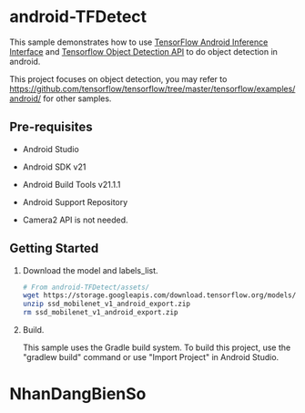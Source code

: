 # android-TFDetect

This sample demonstrates how to use [TensorFlow Android Inference Interface](https://github.com/tensorflow/tensorflow/blob/master/tensorflow/contrib/android) and [Tensorflow Object Detection API](https://github.com/tensorflow/models/tree/master/object_detection/) to do object detection in android.

This project focuses on object detection, you may refer to https://github.com/tensorflow/tensorflow/tree/master/tensorflow/examples/android/ for other samples.


## Pre-requisites

- Android Studio

- Android SDK v21

- Android Build Tools v21.1.1

- Android Support Repository

- Camera2 API is not needed.

## Getting Started

1. Download the model and labels_list.

    ```bash
    # From android-TFDetect/assets/
    wget https://storage.googleapis.com/download.tensorflow.org/models/object_detection/ssd_mobilenet_v1_android_export.zip
    unzip ssd_mobilenet_v1_android_export.zip
    rm ssd_mobilenet_v1_android_export.zip
    ```

2. Build.

    This sample uses the Gradle build system. To build this project, use the "gradlew build" command or use "Import Project" in Android Studio.
# NhanDangBienSo
